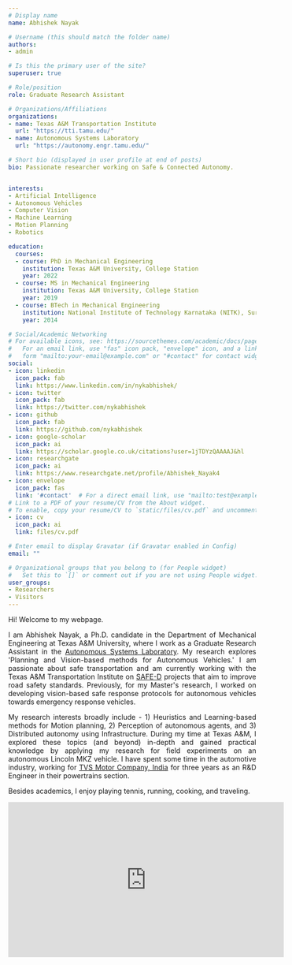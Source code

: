 ```yaml
---
# Display name
name: Abhishek Nayak

# Username (this should match the folder name)
authors:
- admin

# Is this the primary user of the site?
superuser: true

# Role/position
role: Graduate Research Assistant

# Organizations/Affiliations
organizations:
- name: Texas A&M Transportation Institute
  url: "https://tti.tamu.edu/"
- name: Autonomous Systems Laboratory
  url: "https://autonomy.engr.tamu.edu/"

# Short bio (displayed in user profile at end of posts)
bio: Passionate researcher working on Safe & Connected Autonomy.


interests:
- Artificial Intelligence
- Autonomous Vehicles
- Computer Vision
- Machine Learning
- Motion Planning
- Robotics

education:
  courses:
  - course: PhD in Mechanical Engineering
    institution: Texas A&M University, College Station
    year: 2022
  - course: MS in Mechanical Engineering
    institution: Texas A&M University, College Station
    year: 2019
  - course: BTech in Mechanical Engineering
    institution: National Institute of Technology Karnataka (NITK), Surathkal - India
    year: 2014

# Social/Academic Networking
# For available icons, see: https://sourcethemes.com/academic/docs/page-builder/#icons
#   For an email link, use "fas" icon pack, "envelope" icon, and a link in the
#   form "mailto:your-email@example.com" or "#contact" for contact widget.
social:
- icon: linkedin
  icon_pack: fab
  link: https://www.linkedin.com/in/nykabhishek/
- icon: twitter
  icon_pack: fab
  link: https://twitter.com/nykabhishek
- icon: github
  icon_pack: fab
  link: https://github.com/nykabhishek
- icon: google-scholar
  icon_pack: ai
  link: https://scholar.google.co.uk/citations?user=1jTDYzQAAAAJ&hl
- icon: researchgate
  icon_pack: ai
  link: https://www.researchgate.net/profile/Abhishek_Nayak4  
- icon: envelope
  icon_pack: fas
  link: '#contact'  # For a direct email link, use "mailto:test@example.org".
# Link to a PDF of your resume/CV from the About widget.
# To enable, copy your resume/CV to `static/files/cv.pdf` and uncomment the lines below.
- icon: cv
  icon_pack: ai
  link: files/cv.pdf

# Enter email to display Gravatar (if Gravatar enabled in Config)
email: ""

# Organizational groups that you belong to (for People widget)
#   Set this to `[]` or comment out if you are not using People widget.
user_groups:
- Researchers
- Visitors
---
```


<div style="text-align: justify">

  Hi! Welcome to my webpage. 

  I am Abhishek Nayak, a Ph.D. candidate in the Department of Mechanical Engineering at Texas A&M University, where I work as a Graduate Research Assistant in the [Autonomous Systems Laboratory](https://autonomy.engr.tamu.edu/). My research explores 'Planning and Vision-based methods for Autonomous Vehicles.' I am passionate about safe transportation and am currently working with the Texas A&M Transportation Institute on [SAFE-D](https://safed.vtti.vt.edu/) projects that aim to improve road safety standards. Previously, for my Master's research, I worked on developing vision-based safe response protocols for autonomous vehicles towards emergency response vehicles.

  My research interests broadly include - 1) Heuristics and Learning-based methods for Motion planning, 2) Perception of autonomous agents, and 3) Distributed autonomy using Infrastructure. During my time at Texas A&M, I explored these topics (and beyond) in-depth and gained practical knowledge by applying my research for field experiments on an autonomous Lincoln MKZ vehicle. I have spent some time in the automotive industry, working for [TVS Motor Company, India](https://www.tvsmotor.com/) for three years as an R&D Engineer in their powertrains section.

  Besides academics, I enjoy playing tennis, running, cooking, and traveling.

  <p>
    <iframe width="560" height="315" src="https://www.youtube.com/embed/gh0g5iAuruw" title="YouTube video player" frameborder="0" allow="accelerometer; autoplay; clipboard-write; encrypted-media; gyroscope; picture-in-picture" allowfullscreen></iframe>
  </p>

  <!-- I work on developing solutions for sensing and planning problems in autonomous vehicles and smart infrastructures.  -->
  
  <!-- I've also been associated with the CAST group at Texas A&M working with Dr. Swaminathan Gopalswamy  -->

</div>